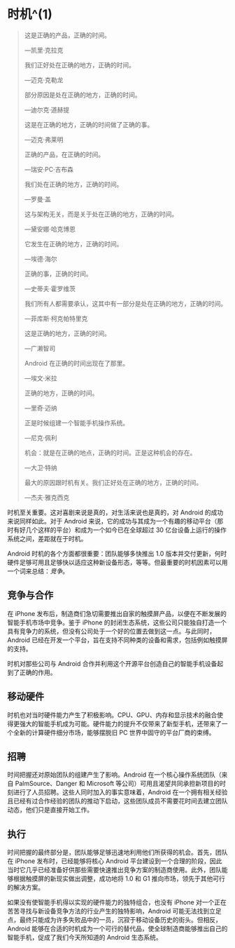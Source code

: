 # 时机^(1)

> 这是正确的产品，正确的时间。
> 
> —凯里·克拉克
> 
> 我们正好处在正确的地方，正确的时间。
> 
> —迈克·克勒龙
> 
> 部分原因是处在正确的地方，正确的时间。
> 
> —迪尔克·道赫提
> 
> 这是在正确的地方，正确的时间做了正确的事。
> 
> —迈克·弗莱明
> 
> 正确的产品，在正确的时间。
> 
> —瑞安·PC·吉布森
> 
> 我们处在正确的地方，正确的时间。
> 
> —罗曼·盖
> 
> 这与架构无关，而是关于处在正确的地方，正确的时间。
> 
> —黛安娜·哈克博恩
> 
> 它发生在正确的地方，正确的时间。
> 
> —埃德·海尔
> 
> 正确的事，正确的时间。
> 
> —史蒂夫·霍罗维茨
> 
> 我们所有人都需要承认，这其中有一部分是处在正确的地方，正确的时间。
> 
> —菲库斯·柯克帕特里克
> 
> 这是正确的地方，正确的时间。
> 
> —广濑智司
> 
> Android 在正确的时间出现在了那里。
> 
> —埃文·米拉
> 
> 正确的地方，正确的时间。
> 
> —里奇·迈纳
> 
> 正是时候组建一个智能手机操作系统。
> 
> —尼克·佩利
> 
> 机会：就是在正确的地点，正确的时间。正是这种机会的存在。
> 
> —大卫·特纳
> 
> 最大的原因跟时机有关。我们正好处在正确的地方，正确的时间。
> 
> —杰夫·雅克西克

时机至关重要。这对喜剧来说是真的，对生活来说也是真的，对 Android 的成功来说同样如此。对于 Android 来说，它的成功与其成为一个有趣的移动平台（那时有好几个这样的平台）和成为一个如今已在全球超过 30 亿台设备上运行的操作系统之间，差距就在于时机。

Android 时机的各个方面都很重要：团队能够多快推出 1.0 版本并交付更新，何时硬件足够可用且足够快以适应这种新设备形态，等等。但最重要的时机因素可以用一个词来总结：*竞争*。

## 竞争与合作

在 iPhone 发布后，制造商们急切需要推出自家的触摸屏产品，以便在不断发展的智能手机市场中竞争。鉴于 iPhone 的封闭生态系统，这些公司只能独自打造一个具有竞争力的系统，但没有公司处于一个好的位置去做到这一点。与此同时，Android 已经在开发一个平台，旨在支持不同种类的设备和需求，包括例如触摸屏的支持。

时机对那些公司与 Android 合作并利用这个开源平台创造自己的智能手机设备起到了正确的作用。

## 移动硬件

时机也对当时硬件能力产生了积极影响。CPU、GPU、内存和显示技术的融合使得更强大的智能手机成为可能。硬件能力的提升不仅带来了新型手机，还带来了一个全新的计算硬件细分市场，能够摆脱旧 PC 世界中固守的平台厂商的束缚。

## 招聘

时间把握还对原始团队的组建产生了影响。Android 在一个核心操作系统团队（来自 PalmSource、Danger 和 Microsoft 等公司）可用且渴望共同承担新项目的时刻进行了人员招聘。这些人同时加入的事实意味着，Android 在一个拥有相关经验且已经有过合作经验的团队的推动下启动，这些团队成员不需要花时间去建立团队动态，他们只是直接开始工作。

## 执行

时间把握的最终部分是，团队能够足够迅速地利用他们所获得的机会。首先，团队在 iPhone 发布时，已经能够将核心 Android 平台建设到一个合理的阶段，因此当时它几乎已经准备好供那些需要快速推出竞争方案的制造商使用。此外，团队能够根据触摸屏的新现实做出调整，成功地将 1.0 和 G1 推向市场，领先于其他可行的解决方案。

如果没有使智能手机得以实现的硬件能力的独特组合，也没有 iPhone 对一个正在苦苦寻找与新设备竞争方法的行业产生的独特影响，Android 可能无法找到立足点，最终只能成为许多失败品中的一员，沉寂于移动设备历史的街头。但相反，Android 能够在合适的时机成为一个可行的替代品，使全球制造商能够推出自己的智能手机，促成了我们今天所知道的 Android 生态系统。
